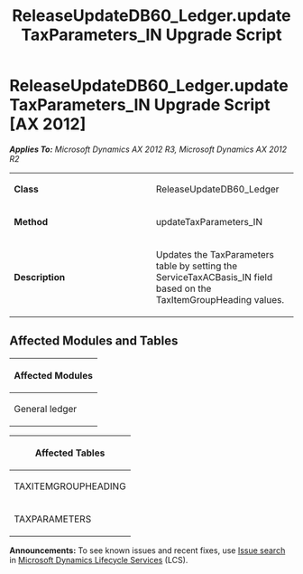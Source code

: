 ﻿---
title: ReleaseUpdateDB60_Ledger.updateTaxParameters_IN Upgrade Script
TOCTitle: ReleaseUpdateDB60_Ledger.updateTaxParameters_IN Upgrade Script
ms:assetid: dd5574f4-cf03-77e9-e44a-44cdbc0ae723
ms:mtpsurl: https://msdn.microsoft.com/en-us/library/JJ737209(v=AX.60)
ms:contentKeyID: 49711652
ms.date: 05/18/2015
mtps_version: v=AX.60
---

# ReleaseUpdateDB60\_Ledger.updateTaxParameters\_IN Upgrade Script [AX 2012]


_**Applies To:** Microsoft Dynamics AX 2012 R3, Microsoft Dynamics AX 2012 R2_

<table>
<colgroup>
<col style="width: 50%" />
<col style="width: 50%" />
</colgroup>
<tbody>
<tr class="odd">
<td><p><strong>Class</strong></p></td>
<td><p>ReleaseUpdateDB60_Ledger</p></td>
</tr>
<tr class="even">
<td><p><strong>Method</strong></p></td>
<td><p>updateTaxParameters_IN</p></td>
</tr>
<tr class="odd">
<td><p><strong>Description</strong></p></td>
<td><p>Updates the TaxParameters table by setting the ServiceTaxACBasis_IN field based on the TaxItemGroupHeading values.</p></td>
</tr>
</tbody>
</table>


## Affected Modules and Tables

<table>
<colgroup>
<col style="width: 100%" />
</colgroup>
<thead>
<tr class="header">
<th><p>Affected Modules</p></th>
</tr>
</thead>
<tbody>
<tr class="odd">
<td><p>General ledger</p></td>
</tr>
</tbody>
</table>


<table>
<colgroup>
<col style="width: 100%" />
</colgroup>
<thead>
<tr class="header">
<th><p>Affected Tables</p></th>
</tr>
</thead>
<tbody>
<tr class="odd">
<td><p>TAXITEMGROUPHEADING</p></td>
</tr>
<tr class="even">
<td><p>TAXPARAMETERS</p></td>
</tr>
</tbody>
</table>

  
**Announcements:** To see known issues and recent fixes, use [Issue search](http://go.microsoft.com/fwlink/?linkid=389258) in [Microsoft Dynamics Lifecycle Services](http://go.microsoft.com/fwlink/?linkid=306505) (LCS).

